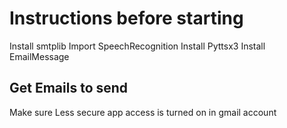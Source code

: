 # Instructions before starting

Install smtplib
Import SpeechRecognition
Install Pyttsx3
Install EmailMessage

## Get Emails to send

Make sure Less secure app access is turned on in gmail account
